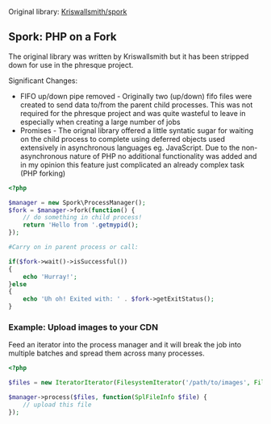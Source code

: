 Original library: [Kriswallsmith/spork](https://github.com/kriswallsmith/spork "Kriswallsmith/spork")

Spork: PHP on a Fork
--------------------

The original library was written by Kriswallsmith but it has been stripped down for use in the phresque project.

Significant Changes:

* FIFO up/down pipe removed - Originally two (up/down) fifo files were created to send data to/from the parent child processes. This was not required for the phresque project and was quite wasteful to leave in especially when creating a large number of jobs
* Promises - The orignal library offered a little syntatic sugar for waiting on the child process to complete using deferred objects used extensively in asynchronous languages eg. JavaScript. Due to the non-asynchronous nature of PHP no additional functionality was added and in my opinion this feature just complicated an already complex task (PHP forking)


```php
<?php

$manager = new Spork\ProcessManager();
$fork = $manager->fork(function() {
    // do something in child process!
    return 'Hello from '.getmypid();
});

#Carry on in parent process or call:

if($fork->wait()->isSuccessful())
{
    echo 'Hurray!';
}else
{
    echo 'Uh oh! Exited with: ' . $fork->getExitStatus();
}

```

### Example: Upload images to your CDN

Feed an iterator into the process manager and it will break the job into
multiple batches and spread them across many processes.

```php
<?php

$files = new IteratorIterator(FilesystemIterator('/path/to/images', FilesystemIterator::SKIP_DOTS));

$manager->process($files, function(SplFileInfo $file) {
    // upload this file
});
```
